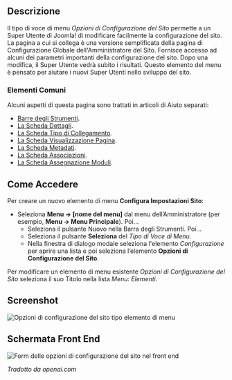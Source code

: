 <!-- Filename: Help4.x:Menu_Item:_Site_Configuration_Options / Display title: Opzioni di Configurazione del Sito -->

## Descrizione

Il tipo di voce di menu *Opzioni di Configurazione del Sito* permette a un Super Utente di Joomla! di modificare facilmente la configurazione del sito. La pagina a cui si collega è una versione semplificata della pagina di Configurazione Globale dell'Amministratore del Sito. Fornisce accesso ad alcuni dei parametri importanti della configurazione del sito. Dopo una modifica, il Super Utente vedrà subito i risultati. Questo elemento del menu è pensato per aiutare i nuovi Super Utenti nello sviluppo del sito.

### Elementi Comuni

Alcuni aspetti di questa pagina sono trattati in articoli di Aiuto separati:

* [Barre degli Strumenti](jdocmanual?article=help/common-elements/toolbars).
* [La Scheda Dettagli](jdocmanual?article=help/menu-items-common/menu-item-details).
* [La Scheda Tipo di Collegamento](jdocmanual?article=help/menu-items-common/menu-item-link-type).
* [La Scheda Visualizzazione Pagina](jdocmanual?article=help/menu-items-common/menu-item-page-display).
* [La Scheda Metadati](jdocmanual?article=help/menu-items-common/menu-item-metadata).
* [La Scheda Associazioni](jdocmanual?article=help/common-elements/edit-associations).
* [La Scheda Assegnazione Moduli](jdocmanual?article=help/menu-items-common/menu-item-module-assignment).

## Come Accedere

Per creare un nuovo elemento di menu **Configura Impostazioni Sito**:

- Seleziona **Menu → \[nome del menu\]** dal menu dell’Amministratore (per esempio, **Menu → Menu Principale**). Poi...
  - Seleziona il pulsante Nuovo nella Barra degli Strumenti. Poi...
  - Seleziona il pulsante **Seleziona** del *Tipo di Voce di Menu*.
  - Nella finestra di dialogo modale seleziona l'elemento *Configurazione* per aprire una lista e poi seleziona l’elemento **Opzioni di Configurazione del Sito**.

Per modificare un elemento di menu esistente *Opzioni di Configurazione del Sito* seleziona il suo Titolo nella lista *Menu: Elementi*.

## Screenshot

![Opzioni di configurazione del sito tipo elemento di menu](../../../it/images/menu-items/configuration-site-configuration-options-details.png)

## Schermata Front End

![Form delle opzioni di configurazione del sito nel front end](../../../en/images/menu-items/configuration-site-configuration-options-frontend.png)

*Tradotto da openai.com*

